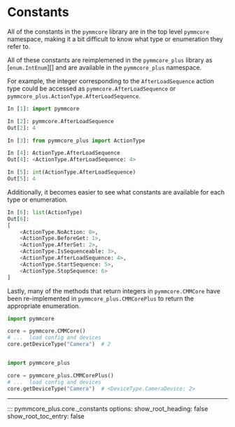 # Constants

All of the constants in the `pymmcore` library are in the top level
`pymmcore` namespace, making it a bit difficult to know what type
or enumeration they refer to.

All of these constants are reimplemened in the `pymmcore_plus` library
as [`enum.IntEnum`][] and are available in the `pymmcore_plus` namespace.

For example, the integer corresponding to the `AfterLoadSequence` action type
could be accessed as `pymmcore.AfterLoadSequence` or
`pymmcore_plus.ActionType.AfterLoadSequence`.

```python
In [1]: import pymmcore

In [2]: pymmcore.AfterLoadSequence
Out[2]: 4

In [3]: from pymmcore_plus import ActionType

In [4]: ActionType.AfterLoadSequence
Out[4]: <ActionType.AfterLoadSequence: 4>

In [5]: int(ActionType.AfterLoadSequence)
Out[5]: 4
```

Additionally, it becomes easier to see what constants are available for
each type or enumeration.

```python
In [6]: list(ActionType)
Out[6]:
[
    <ActionType.NoAction: 0>,
    <ActionType.BeforeGet: 1>,
    <ActionType.AfterSet: 2>,
    <ActionType.IsSequenceable: 3>,
    <ActionType.AfterLoadSequence: 4>,
    <ActionType.StartSequence: 5>,
    <ActionType.StopSequence: 6>
]
```

Lastly, many of the methods that return integers in `pymmcore.CMMCore`
have been re-implemented in `pymmcore_plus.CMMCorePlus` to return the
appropriate enumeration.

```python
import pymmcore

core = pymmcore.CMMCore()
# ...  load config and devices
core.getDeviceType("Camera")  # 2


import pymmcore_plus

core = pymmcore_plus.CMMCorePlus()
# ...  load config and devices
core.getDeviceType("Camera")  # <DeviceType.CameraDevice: 2>
```

-------

::: pymmcore_plus.core._constants
    options:
        show_root_heading: false
        show_root_toc_entry: false
